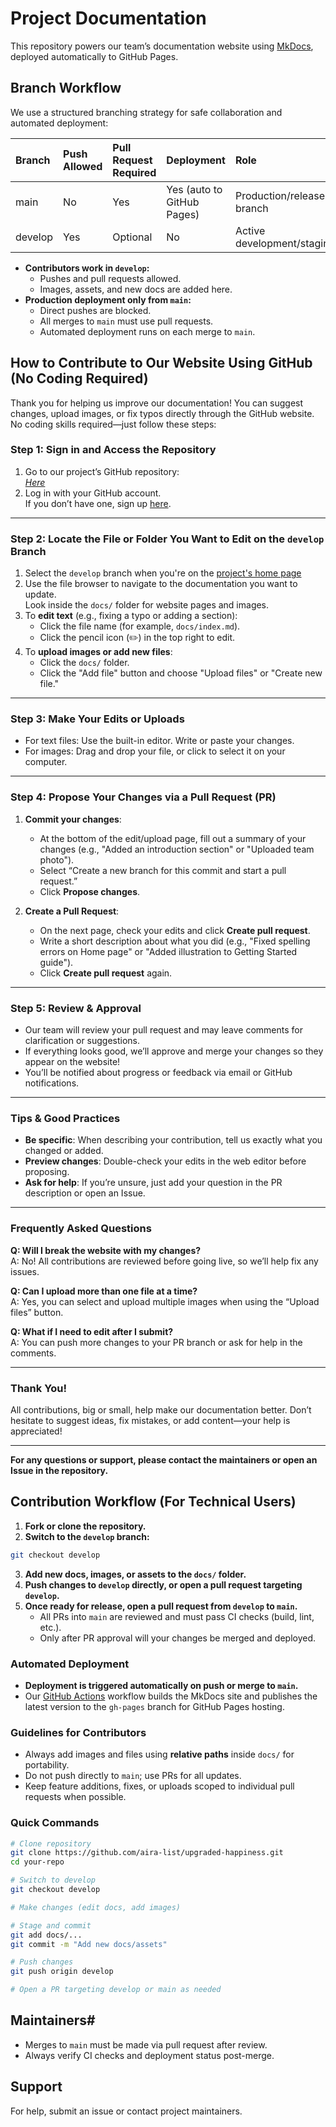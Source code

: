 # Project Documentation

This repository powers our team’s documentation website using [MkDocs](https://www.mkdocs.org/), deployed automatically to GitHub Pages.

## Branch Workflow

We use a structured branching strategy for safe collaboration and automated deployment:


| Branch | Push Allowed | Pull Request Required | Deployment | Role |
| :-- | :-- | :-- | :-- | :-- |
| main | No | Yes | Yes (auto to GitHub Pages) | Production/release branch |
| develop | Yes | Optional | No | Active development/staging |

- **Contributors work in `develop`:**
    - Pushes and pull requests allowed.
    - Images, assets, and new docs are added here.
- **Production deployment only from `main`:**
    - Direct pushes are blocked.
    - All merges to `main` must use pull requests.
    - Automated deployment runs on each merge to `main`.
 

## How to Contribute to Our Website Using GitHub (No Coding Required)

Thank you for helping us improve our documentation! You can suggest changes, upload images, or fix typos directly through the GitHub website. No coding skills required—just follow these steps:

### Step 1: Sign in and Access the Repository

1. Go to our project’s GitHub repository:  
   _[Here](https://github.com/aira-list/upgraded-happiness)_
2. Log in with your GitHub account.  
   If you don’t have one, sign up [here](https://github.com/join).

***

### Step 2: Locate the File or Folder You Want to Edit on the `develop` Branch

1. Select the `develop` branch when you're on the [project's home page](https://github.com/aira-list/upgraded-happiness)
3. Use the file browser to navigate to the documentation you want to update.  
   Look inside the `docs/` folder for website pages and images.
4. To **edit text** (e.g., fixing a typo or adding a section):
   - Click the file name (for example, `docs/index.md`).
   - Click the pencil icon (✏️) in the top right to edit.
5. To **upload images or add new files**:
   - Click the `docs/` folder.
   - Click the "Add file" button and choose "Upload files" or "Create new file."

***

### Step 3: Make Your Edits or Uploads

- For text files: Use the built-in editor. Write or paste your changes.
- For images: Drag and drop your file, or click to select it on your computer.

***

### Step 4: Propose Your Changes via a Pull Request (PR)

1. **Commit your changes**:
   - At the bottom of the edit/upload page, fill out a summary of your changes (e.g., "Added an introduction section" or "Uploaded team photo").
   - Select “Create a new branch for this commit and start a pull request.”
   - Click **Propose changes**.

2. **Create a Pull Request**:
   - On the next page, check your edits and click **Create pull request**.
   - Write a short description about what you did (e.g., "Fixed spelling errors on Home page" or "Added illustration to Getting Started guide").
   - Click **Create pull request** again.

***

### Step 5: Review & Approval

- Our team will review your pull request and may leave comments for clarification or suggestions.
- If everything looks good, we’ll approve and merge your changes so they appear on the website!
- You’ll be notified about progress or feedback via email or GitHub notifications.

***

### Tips & Good Practices

- **Be specific**: When describing your contribution, tell us exactly what you changed or added.
- **Preview changes**: Double-check your edits in the web editor before proposing.
- **Ask for help**: If you’re unsure, just add your question in the PR description or open an Issue.

***

### Frequently Asked Questions

**Q: Will I break the website with my changes?**  
A: No! All contributions are reviewed before going live, so we’ll help fix any issues.

**Q: Can I upload more than one file at a time?**  
A: Yes, you can select and upload multiple images when using the “Upload files” button.

**Q: What if I need to edit after I submit?**  
A: You can push more changes to your PR branch or ask for help in the comments.

***

### Thank You!

All contributions, big or small, help make our documentation better. Don’t hesitate to suggest ideas, fix mistakes, or add content—your help is appreciated!

***

**For any questions or support, please contact the maintainers or open an Issue in the repository.**


## Contribution Workflow (For Technical Users)

1. **Fork or clone the repository.**
2. **Switch to the `develop` branch:**

```bash
git checkout develop
```

3. **Add new docs, images, or assets to the `docs/` folder.**
4. **Push changes to `develop` directly, or open a pull request targeting `develop`.**
5. **Once ready for release, open a pull request from `develop` to `main`.**
    - All PRs into `main` are reviewed and must pass CI checks (build, lint, etc.).
    - Only after PR approval will your changes be merged and deployed.

### Automated Deployment

- **Deployment is triggered automatically on push or merge to `main`.**
- Our [GitHub Actions](.github/workflows/deploy.yml) workflow builds the MkDocs site and publishes the latest version to the `gh-pages` branch for GitHub Pages hosting.


### Guidelines for Contributors

- Always add images and files using **relative paths** inside `docs/` for portability.
- Do not push directly to `main`; use PRs for all updates.
- Keep feature additions, fixes, or uploads scoped to individual pull requests when possible.


### Quick Commands

```bash
# Clone repository
git clone https://github.com/aira-list/upgraded-happiness.git
cd your-repo

# Switch to develop
git checkout develop

# Make changes (edit docs, add images)

# Stage and commit
git add docs/...
git commit -m "Add new docs/assets"

# Push changes
git push origin develop

# Open a PR targeting develop or main as needed
```


## Maintainers#

- Merges to `main` must be made via pull request after review.
- Always verify CI checks and deployment status post-merge.


## Support

For help, submit an issue or contact project maintainers.
